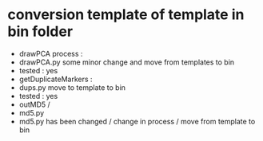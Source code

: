 # conversion template of template in bin folder  
* drawPCA process :
 * drawPCA.py some minor change and move from templates to bin
 * tested : yes
* getDuplicateMarkers :
 * dups.py move to template to bin
 * tested : yes
* outMD5 / 
 * md5.py  
 * md5.py has been changed / change in process / move from template to bin
